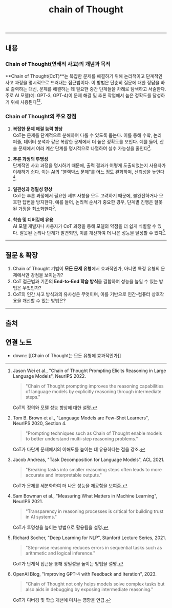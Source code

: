 ﻿---
tags:
  - 미완
  - 프롬프트엔지니어링
aliases: 
created: 2025-01-02
title: chain of Thought
---

---

## 내용

### Chain of Thought(연쇄적 사고)의 개념과 목적

**Chain of Thought(CoT)**는 복잡한 문제를 해결하기 위해 논리적이고 단계적인 사고 과정을 명시적으로 드러내는 접근법이다. 이 방법은 단순히 질문에 대한 정답을 바로 출력하는 대신, 문제를 해결하는 데 필요한 중간 단계들을 차례로 탐색하고 서술한다. 주로 AI 모델(예: GPT-3, GPT-4)이 문제 해결 및 추론 작업에서 높은 정확도를 달성하기 위해 사용된다[^1][^2].

### Chain of Thought의 주요 장점

1. **복잡한 문제 해결 능력 향상**  
   CoT는 문제를 단계적으로 분해하여 다룰 수 있도록 돕는다. 이를 통해 수학, 논리 퍼즐, 데이터 분석과 같은 복잡한 문제에서 더 높은 정확도를 보인다. 예를 들어, 산술 문제에서 여러 계산 단계를 명시적으로 나열하여 실수 가능성을 줄인다[^3].

2. **추론 과정의 투명성**  
   단계적인 사고 과정을 명시하기 때문에, 출력 결과가 어떻게 도출되었는지 사용자가 이해하기 쉽다. 이는 AI의 "블랙박스 문제"를 어느 정도 완화하며, 신뢰성을 높인다[^4].

3. **일관성과 정밀성 향상**  
   CoT는 추론 과정에서 필요한 세부 사항을 모두 고려하기 때문에, 불완전하거나 모호한 답변을 방지한다. 예를 들어, 논리적 순서가 중요한 경우, 단계별 진행은 잘못된 가정을 최소화한다[^5].

4. **학습 및 디버깅에 유용**  
   AI 모델 개발자나 사용자가 CoT 과정을 통해 모델의 약점을 더 쉽게 식별할 수 있다. 잘못된 논리나 단계가 발견되면, 이를 개선하여 더 나은 성능을 달성할 수 있다[^6].

---

## 질문 & 확장

1. Chain of Thought 기법이 **모든 문제 유형**에서 효과적인가, 아니면 특정 유형의 문제에서만 강점을 보이는가?
2. CoT 접근법과 기존의 **End-to-End 학습 방식**을 결합하여 성능을 높일 수 있는 방법은 무엇인가?
3. CoT의 인간 사고 방식과의 유사성은 무엇이며, 이를 기반으로 인간-컴퓨터 상호작용을 개선할 수 있는 방법은?

---

## 출처

[^1]: Jason Wei et al., "Chain of Thought Prompting Elicits Reasoning in Large Language Models", NeurIPS 2022.

    > "Chain of Thought prompting improves the reasoning capabilities of language models by explicitly reasoning through intermediate steps."  

    CoT의 정의와 모델 성능 향상에 대한 설명.

[^2]: Tom B. Brown et al., "Language Models are Few-Shot Learners", NeurIPS 2020, Section 4.  

    > "Prompting techniques such as Chain of Thought enable models to better understand multi-step reasoning problems."  

    CoT가 다단계 문제에서의 이해도를 높이는 데 유용하다는 점을 강조.

[^3]: Jacob Andreas, "Task Decomposition for Language Models", ACL 2021.  

    > "Breaking tasks into smaller reasoning steps often leads to more accurate and interpretable outputs."  

    CoT가 문제를 세분화하여 더 나은 성능을 제공함을 보여줌.

[^4]: Sam Bowman et al., "Measuring What Matters in Machine Learning", NeurIPS 2021.  

    > "Transparency in reasoning processes is critical for building trust in AI systems."  

    CoT가 투명성을 높이는 방법으로 활용됨을 설명.

[^5]: Richard Socher, "Deep Learning for NLP", Stanford Lecture Series, 2021.  

    > "Step-wise reasoning reduces errors in sequential tasks such as arithmetic and logical inference."  

    CoT가 단계적 접근을 통해 정밀성을 높이는 방법을 설명.

[^6]: OpenAI Blog, "Improving GPT-4 with Feedback and Iteration", 2023.  

    > "Chain of Thought not only helps models solve complex tasks but also aids in debugging by exposing intermediate reasoning."  

    CoT가 디버깅 및 학습 개선에 미치는 영향을 언급.


## 연결 노트

- down:: [[Chain of Thought는 모든 유형에 효과적인가]]









